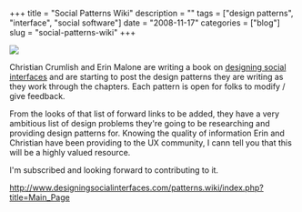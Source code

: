+++
title = "Social Patterns Wiki"
description = ""
tags = ["design patterns", "interface", "social software"]
date = "2008-11-17"
categories = ["blog"]
slug = "social-patterns-wiki"
+++



  <div class="notebook-screenshot"><a href="http://www.designingsocialinterfaces.com/patterns.wiki/index.php?title=Main_Page"><img src="http://media.konigi.com/notebook/designing-social-interfaces-wiki.jpg" class="notebook-image" /></a></div><p>Christian Crumlish and Erin Malone are writing a book on <a href="http://www.designingsocialinterfaces.com/patterns.wiki/index.php?title=Main_Page">designing social interfaces</a> and are starting to post the design patterns they are writing as they work through the chapters. Each pattern is open for folks to modify / give feedback.</p>
<p>From the looks of that list of forward links to be added, they have a very ambitious list of design problems they're going to be researching and providing design patterns for. Knowing the quality of information Erin and Christian have been providing to the UX community, I cann tell you that this will be a highly valued resource.</p>
<p>I'm subscribed and looking forward to contributing to it.</p>
    
  <a href="http://www.designingsocialinterfaces.com/patterns.wiki/index.php?title=Main_Page">http://www.designingsocialinterfaces.com/patterns.wiki/index.php?title=Main_Page</a>
